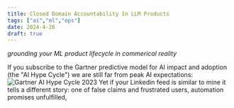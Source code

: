 ```yaml
---
title: Closed Domain Accountability In LLM Products
tags: ["ai","ml","ops"]
date: 2024-4-26
draft: true
---
```

_grounding your ML product lifecycle in commerical reality_

If you subscribe to the Gartner predictive model for AI impact and adoption (the "AI Hype Cycle") we are still far from peak AI expectations:
![Gartner AI Hype Cycle 2023](https://emt.gartnerweb.com/ngw/globalassets/en/newsroom/images/graphs/swe-hc-image.png)
Yet if your Linkedin feed is similar to mine it tells a different story: one of false claims and frustrated users, automation promises unfulfilled,  
<!--stackedit_data:
eyJoaXN0b3J5IjpbLTE1MjM4OTkxNTcsODU5Njg3MjUzLC0xMT
k3MjAyMzk4XX0=
-->
